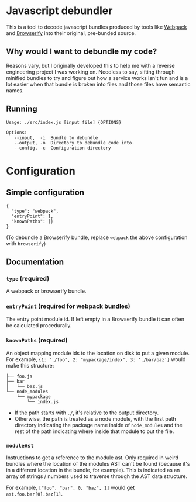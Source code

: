 # Javascript debundler

This is a tool to decode javascript bundles produced by tools like [Webpack](https://webpack.github.io/) and [Browserify](http://browserify.org/)
into their original, pre-bunded source.

## Why would I want to debundle my code?
Reasons vary, but I originally developed this to help me with a reverse engineering project I was
working on. Needless to say, sifting through minified bundles to try and figure out how a service
works isn't fun and is a lot easier when that bundle is broken into files and those files have
semantic names. 

## Running
```
Usage: ./src/index.js [input file] {OPTIONS}

Options:
   --input,  -i  Bundle to debundle
   --output, -o  Directory to debundle code into.
   --config, -c  Configuration directory
```

# Configuration

## Simple configuration
```
{
  "type": "webpack",
  "entryPoint": 1,
  "knownPaths": {}
}
```

(To debundle a Browserify bundle, replace `webpack` the above configuration with `browserify`)

## Documentation

### `type` (required)
A webpack or browserify bundle.

### `entryPoint` (required for webpack bundles)
The entry point module id. If left empty in a Browserify bundle it can often be calculated
procedurally.

### `knownPaths` (required)
An object mapping module ids to the location on disk to put a given module. For example, `{1:
"./foo", 2: "mypackage/index", 3: './bar/baz'}` would make this structure:
```
├── foo.js
├── bar
│   └── baz.js
└── node_modules
    └── mypackage
        └── index.js
```
  - If the path starts with `./`, it's relative to the output directory.
  - Otherwise, the path is treated as a node module, with the first path directory indicating the
    package name inside of `node_modules` and the rest of the path indicating where inside that
    module to put the file.

### `moduleAst`
Instructions to get a reference to the module ast. Only required in weird bundles where the location
of the modules AST can't be found (because it's in a different location in the bundle, for example).
This is indicated as an array of strings / numbers used to traverse through the AST data structure.

For example, `["foo", "bar", 0, "baz", 1]` would get `ast.foo.bar[0].baz[1]`.
